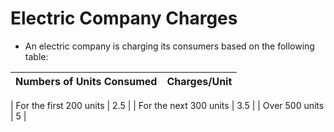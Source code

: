 # Electric Company Charges

- An electric company is charging its consumers based on the following table:

| Numbers of Units Consumed | Charges/Unit |
|-------------------------- | ------------ |

| For the first 200 units   | 2.5          |
| For the next 300 units    | 3.5          |
| Over 500 units            | 5            |


